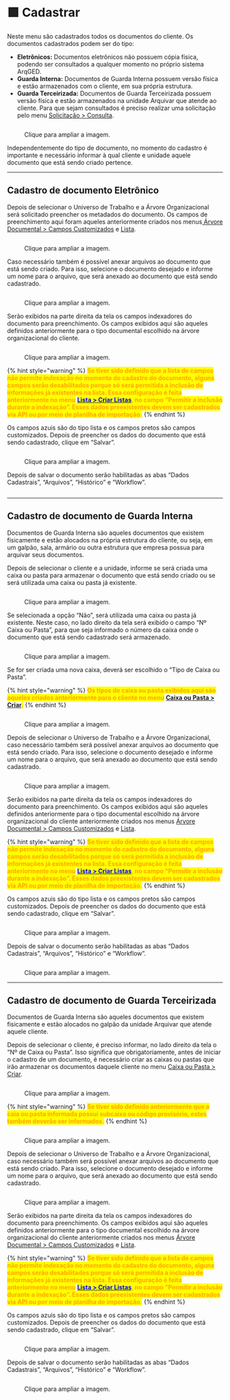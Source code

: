 # 🟩 Cadastrar

Neste menu são cadastrados todos os documentos do cliente. Os documentos cadastrados podem ser do tipo:&#x20;

* **Eletrônicos:** Documentos eletrônicos não possuem cópia física, podendo ser consultados a qualquer momento no próprio sistema ArqGED.&#x20;
* **Guarda Interna:** Documentos de Guarda Interna possuem versão física e estão armazenados com o cliente, em sua própria estrutura. &#x20;
* **Guarda Terceirizada:** Documentos de Guarda Terceirizada possuem versão física e estão armazenados na unidade Arquivar que atende ao cliente. Para que sejam consultados é preciso realizar uma solicitação pelo menu [Solicitação > Consulta](../solicitacao/consulta.md).&#x20;

<figure><img src="../.gitbook/assets/documento1.png" alt=""><figcaption><p>Clique para ampliar a imagem.</p></figcaption></figure>

Independentemente do tipo de documento, no momento do cadastro é importante e necessário informar à qual cliente e unidade aquele documento que está sendo criado pertence.   &#x20;

***

## Cadastro de documento Eletrônico

Depois de selecionar o Universo de Trabalho e a Árvore Organizacional será solicitado preencher os metadados do documento.  Os campos de preenchimento aqui foram aqueles anteriormente criados nos menus[ Árvore Documental > Campos Customizados](../arvore-documental/campo-customizado.md) e [Lista](../lista/criar-listas.md). &#x20;

<figure><img src="../.gitbook/assets/documento2.png" alt=""><figcaption><p>Clique para ampliar a imagem.</p></figcaption></figure>

Caso necessário também é possível anexar arquivos ao documento que está sendo criado. Para isso, selecione o documento desejado e informe um nome para o arquivo, que será anexado ao documento que está sendo cadastrado.&#x20;

<figure><img src="../.gitbook/assets/documento3.png" alt=""><figcaption><p>Clique para ampliar a imagem.</p></figcaption></figure>

Serão exibidos na parte direita da tela os campos indexadores do documento para preenchimento. Os campos exibidos aqui são aqueles definidos anteriormente para o tipo documental escolhido na árvore organizacional do cliente.

<figure><img src="../.gitbook/assets/documento4.png" alt=""><figcaption><p>Clique para ampliar a imagem.</p></figcaption></figure>

{% hint style="warning" %}
<mark style="color:orange;">**Se tiver sido definido que a lista de campos não permite indexação no momento do cadastro do documento, alguns campos serão desabilitados porque só será permitida a inclusão de informações já existentes na lista. Essa configuração é feita anteriormente no menu**</mark> [<mark style="color:blue;">**Lista > Criar Listas**</mark>](../lista/criar-listas.md)<mark style="color:orange;">**, no campo “Permitir a inclusão durante a indexação”. Esses dados preexistentes devem ser cadastrados via API ou por meio de planilha de importação.**</mark>
{% endhint %}

Os campos azuis são do tipo lista e os campos pretos são campos customizados. Depois de preencher os dados do documento que está sendo cadastrado, clique em “Salvar”.

<figure><img src="../.gitbook/assets/doc01.png" alt=""><figcaption><p>Clique para ampliar a imagem.</p></figcaption></figure>

Depois de salvar o documento serão habilitadas as abas “Dados Cadastrais”, “Arquivos”, “Histórico” e “Workflow”.&#x20;

<figure><img src="../.gitbook/assets/doc02.png" alt=""><figcaption></figcaption></figure>

***

## Cadastro de documento de Guarda Interna&#x20;

Documentos de Guarda Interna são aqueles documentos que existem fisicamente e estão alocados na própria estrutura do cliente, ou seja, em um galpão, sala, armário ou outra estrutura que empresa possua para arquivar seus documentos. &#x20;

Depois de selecionar o cliente e a unidade, informe se será criada uma caixa ou pasta para armazenar o documento que está sendo criado ou se será utilizada uma caixa ou pasta já existente. &#x20;

<figure><img src="../.gitbook/assets/doc03.png" alt=""><figcaption><p>Clique para ampliar a imagem.</p></figcaption></figure>

Se selecionada a opção “Não”, será utilizada uma caixa ou pasta já existente. Neste caso, no lado direito da tela será exibido o campo “Nº Caixa ou Pasta”, para que seja informado o número da caixa onde o documento que está sendo cadastrado será armazenado.&#x20;

<figure><img src="../.gitbook/assets/doc04.png" alt=""><figcaption><p>Clique para ampliar a imagem.</p></figcaption></figure>

Se for ser criada uma nova caixa, deverá ser escolhido o “Tipo de Caixa ou Pasta”. &#x20;

{% hint style="warning" %}
<mark style="color:orange;">**Os tipos de caixa ou pasta exibidos aqui são aqueles criados anteriormente para o cliente no menu**</mark> [**Caixa ou Pasta > Criar**](../caixa-ou-pasta/criar.md)<mark style="color:orange;">**.**</mark>
{% endhint %}

<figure><img src="../.gitbook/assets/doc05.png" alt=""><figcaption><p>Clique para ampliar a imagem.</p></figcaption></figure>

Depois de selecionar o Universo de Trabalho e a Árvore Organizacional, caso necessário também será possível anexar arquivos ao documento que está sendo criado. Para isso, selecione o documento desejado e informe um nome para o arquivo, que será anexado ao documento que está sendo cadastrado.  &#x20;

<figure><img src="../.gitbook/assets/doc07.png" alt=""><figcaption><p>Clique para ampliar a imagem.</p></figcaption></figure>

Serão exibidos na parte direita da tela os campos indexadores do documento para preenchimento. Os campos exibidos aqui são aqueles definidos anteriormente para o tipo documental escolhido na árvore organizacional do cliente anteriormente criados nos menus [Árvore Documental > Campos Customizados](../arvore-documental/campo-customizado.md) e [Lista](../lista/).  &#x20;

{% hint style="warning" %}
<mark style="color:orange;">**Se tiver sido definido que a lista de campos não permite indexação no momento do cadastro do documento, alguns campos serão desabilitados porque só será permitida a inclusão de informações já existentes na lista. Essa configuração é feita anteriormente no menu**</mark> [<mark style="color:blue;">**Lista > Criar Listas**</mark>](../lista/criar-listas.md)<mark style="color:orange;">**, no campo “Permitir a inclusão durante a indexação”. Esses dados preexistentes devem ser cadastrados via API ou por meio de planilha de importação.**</mark>
{% endhint %}

Os campos azuis são do tipo lista e os campos pretos são campos customizados. Depois de preencher os dados do documento que está sendo cadastrado, clique em “Salvar”. &#x20;

<figure><img src="../.gitbook/assets/doc06.png" alt=""><figcaption><p>Clique para ampliar a imagem.</p></figcaption></figure>

Depois de salvar o documento serão habilitadas as abas “Dados Cadastrais”, “Arquivos”, “Histórico” e “Workflow”.&#x20;

<figure><img src="../.gitbook/assets/doc02.png" alt=""><figcaption><p>Clique para ampliar a imagem.</p></figcaption></figure>

***

## Cadastro de documento de Guarda Terceirizada&#x20;

Documentos de Guarda Interna são aqueles documentos que existem fisicamente e estão alocados no galpão da unidade Arquivar que atende aquele cliente. &#x20;

Depois de selecionar o cliente, é preciso informar, no lado direito da tela o “Nº de Caixa ou Pasta”. Isso significa que obrigatoriamente, antes de iniciar o cadastro de um documento, é necessário criar as caixas ou pastas que irão armazenar os documentos daquele cliente no menu [Caixa ou Pasta > Criar](../caixa-ou-pasta/criar.md).&#x20;

<figure><img src="../.gitbook/assets/doc08.png" alt=""><figcaption><p>Clique para ampliar a imagem.</p></figcaption></figure>

{% hint style="warning" %}
<mark style="color:orange;">**Se tiver sido definido anteriormente que a caia ou pasta informada possui subcaixa ou código provisório, estes também deverão ser informados.**</mark>
{% endhint %}

<figure><img src="../.gitbook/assets/doc09.png" alt=""><figcaption><p>Clique para ampliar a imagem.</p></figcaption></figure>

Depois de selecionar o Universo de Trabalho e a Árvore Organizacional, caso necessário também será possível anexar arquivos ao documento que está sendo criado. Para isso, selecione o documento desejado e informe um nome para o arquivo, que será anexado ao documento que está sendo cadastrado.  &#x20;

<figure><img src="../.gitbook/assets/doc11.png" alt=""><figcaption><p>Clique para ampliar a imagem.</p></figcaption></figure>

Serão exibidos na parte direita da tela os campos indexadores do documento para preenchimento. Os campos exibidos aqui são aqueles definidos anteriormente para o tipo documental escolhido na árvore organizacional do cliente anteriormente criados nos menus [Árvore Documental > Campos Customizados](../arvore-documental/ordenacao-campos.md) e [Lista](../lista/).  &#x20;

{% hint style="warning" %}
<mark style="color:orange;">**Se tiver sido definido que a lista de campos não permite indexação no momento do cadastro do documento, alguns campos serão desabilitados porque só será permitida a inclusão de informações já existentes na lista. Essa configuração é feita anteriormente no menu**</mark> [<mark style="color:blue;">**Lista > Criar Listas**</mark>](../lista/criar-listas.md)<mark style="color:orange;">**, no campo “Permitir a inclusão durante a indexação”. Esses dados preexistentes devem ser cadastrados via API ou por meio de planilha de importação.**</mark>
{% endhint %}

Os campos azuis são do tipo lista e os campos pretos são campos customizados. Depois de preencher os dados do documento que está sendo cadastrado, clique em “Salvar”. &#x20;

<figure><img src="../.gitbook/assets/doc10.png" alt=""><figcaption><p>Clique para ampliar a imagem.</p></figcaption></figure>

Depois de salvar o documento serão habilitadas as abas “Dados Cadastrais”, “Arquivos”, “Histórico” e “Workflow”.&#x20;

<figure><img src="../.gitbook/assets/doc02.png" alt=""><figcaption><p>Clique para ampliar a imagem.</p></figcaption></figure>
